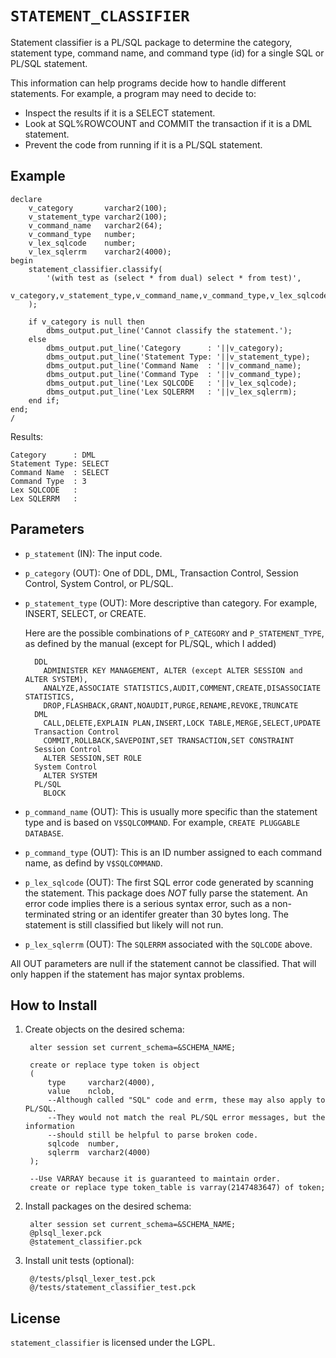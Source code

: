 `STATEMENT_CLASSIFIER`
============

Statement classifier is a PL/SQL package to determine the category, statement
type, command name, and command type (id) for a single SQL or PL/SQL statement.

This information can help programs decide how to handle different statements.
For example, a program may need to decide to:

- Inspect the results if it is a SELECT statement.
- Look at SQL%ROWCOUNT and COMMIT the transaction if it is a DML statement.
- Prevent the code from running if it is a PL/SQL statement.


## Example

    declare
        v_category       varchar2(100);
        v_statement_type varchar2(100);
        v_command_name   varchar2(64);
        v_command_type   number;
        v_lex_sqlcode    number;
        v_lex_sqlerrm    varchar2(4000);
    begin
        statement_classifier.classify(
            '(with test as (select * from dual) select * from test)',
            v_category,v_statement_type,v_command_name,v_command_type,v_lex_sqlcode,v_lex_sqlerrm
        );

        if v_category is null then
            dbms_output.put_line('Cannot classify the statement.');
        else
            dbms_output.put_line('Category      : '||v_category);
            dbms_output.put_line('Statement Type: '||v_statement_type);
            dbms_output.put_line('Command Name  : '||v_command_name);
            dbms_output.put_line('Command Type  : '||v_command_type);
            dbms_output.put_line('Lex SQLCODE   : '||v_lex_sqlcode);
            dbms_output.put_line('Lex SQLERRM   : '||v_lex_sqlerrm);
        end if;
    end;
    /

Results:

    Category      : DML
    Statement Type: SELECT
    Command Name  : SELECT
    Command Type  : 3
    Lex SQLCODE   : 
    Lex SQLERRM   : 


## Parameters

- `p_statement` (IN):  The input code.
- `p_category` (OUT):  One of DDL, DML, Transaction Control, Session Control,
    System Control, or PL/SQL.
- `p_statement_type` (OUT):  More descriptive than category.  For example, INSERT,
    SELECT, or CREATE.

    Here are the possible combinations of `P_CATEGORY` and `P_STATEMENT_TYPE`, as
    defined by the manual (except for PL/SQL, which I added)

        DDL
          ADMINISTER KEY MANAGEMENT, ALTER (except ALTER SESSION and ALTER SYSTEM),
          ANALYZE,ASSOCIATE STATISTICS,AUDIT,COMMENT,CREATE,DISASSOCIATE STATISTICS,
          DROP,FLASHBACK,GRANT,NOAUDIT,PURGE,RENAME,REVOKE,TRUNCATE
        DML
          CALL,DELETE,EXPLAIN PLAN,INSERT,LOCK TABLE,MERGE,SELECT,UPDATE
        Transaction Control
          COMMIT,ROLLBACK,SAVEPOINT,SET TRANSACTION,SET CONSTRAINT
        Session Control
          ALTER SESSION,SET ROLE
        System Control
          ALTER SYSTEM
        PL/SQL
          BLOCK

- `p_command_name` (OUT):  This is usually more specific than the statement type
    and is based on `V$SQLCOMMAND`.  For example, `CREATE PLUGGABLE DATABASE`.
- `p_command_type` (OUT):  This is an ID number assigned to each command name,
    as defind by `V$SQLCOMMAND`.
- `p_lex_sqlcode` (OUT):  The first SQL error code generated by scanning the
    statement.  This package does *NOT* fully parse the statement.  An error
    code implies there is a serious syntax error, such as a non-terminated
    string or an identifer greater than 30 bytes long.  The statement is
    still classified but likely will not run.
- `p_lex_sqlerrm` (OUT):  The `SQLERRM` associated with the `SQLCODE` above.

All OUT parameters are null if the statement cannot be classified.  That will
only happen if the statement has major syntax problems.


## How to Install

1. Create objects on the desired schema:

        alter session set current_schema=&SCHEMA_NAME;
        
        create or replace type token is object
        (
            type     varchar2(4000),
            value    nclob,
            --Although called "SQL" code and errm, these may also apply to PL/SQL.
            --They would not match the real PL/SQL error messages, but the information
            --should still be helpful to parse broken code.
            sqlcode  number,
            sqlerrm  varchar2(4000)
        );
        
        --Use VARRAY because it is guaranteed to maintain order.
        create or replace type token_table is varray(2147483647) of token;

2. Install packages on the desired schema:

        alter session set current_schema=&SCHEMA_NAME;
        @plsql_lexer.pck
        @statement_classifier.pck

3. Install unit tests (optional):

        @/tests/plsql_lexer_test.pck
        @/tests/statement_classifier_test.pck

## License
`statement_classifier` is licensed under the LGPL.
